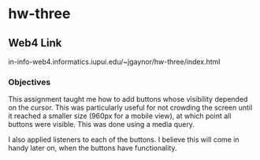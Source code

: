 # hw-three

## Web4 Link

in-info-web4.informatics.iupui.edu/~jgaynor/hw-three/index.html

### Objectives

This assignment taught me how to add buttons whose visibility depended on the cursor. This was particularly useful for not crowding the screen until it reached a smaller size (960px for a mobile view), at which point all buttons were visible. This was done using a media query.

I also applied listeners to each of the buttons. I believe this will come in handy later on, when the buttons have functionality.
